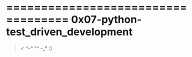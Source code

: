 ===================================
0x07-python-test_driven_development
===================================
>_< ^-^ ^_^ -_* :) 
